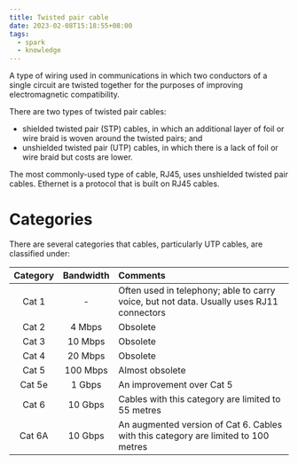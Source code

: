 ```yaml
---
title: Twisted pair cable
date: 2023-02-08T15:18:55+08:00
tags:
  - spark
  - knowledge
---
```



A type of wiring used in communications in which two conductors of a single circuit are twisted together for the purposes of improving electromagnetic compatibility.

There are two types of twisted pair cables:
- shielded twisted pair (STP) cables, in which an additional layer of foil or wire braid is woven around the twisted pairs; and
- unshielded twisted pair (UTP) cables, in which there is a lack of foil or wire braid but costs are lower.

The most commonly-used type of cable, RJ45, uses unshielded twisted pair cables. Ethernet is a protocol that is built on RJ45 cables.

# Categories

There are several categories that cables, particularly UTP cables, are classified under:

| Category | Bandwidth | Comments |
|:-:|:-:|:-|
| Cat 1 | - | Often used in telephony; able to carry voice, but not data. Usually uses RJ11 connectors |
| Cat 2 | 4 Mbps | Obsolete |
| Cat 3 | 10 Mbps | Obsolete |
| Cat 4 | 20 Mbps | Obsolete |
| Cat 5 | 100 Mbps | Almost obsolete |
| Cat 5e | 1 Gbps | An improvement over Cat 5 |
| Cat 6 | 10 Gbps | Cables with this category are limited to 55 metres |
| Cat 6A | 10 Gbps | An augmented version of Cat 6. Cables with this category are limited to 100 metres |